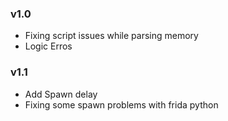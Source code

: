 ### v1.0

* Fixing script issues while parsing memory
* Logic Erros


### v1.1

* Add Spawn delay
* Fixing some spawn problems with frida python